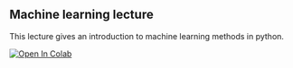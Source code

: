 ## Machine learning lecture

This lecture gives an introduction to machine learning methods in python.

[![Open In Colab](https://colab.research.google.com/assets/colab-badge.svg)](https://colab.research.google.com/github/jbkinney/23e_urp/blob/main/lecture_8/8_machine_learning.ipynb)

